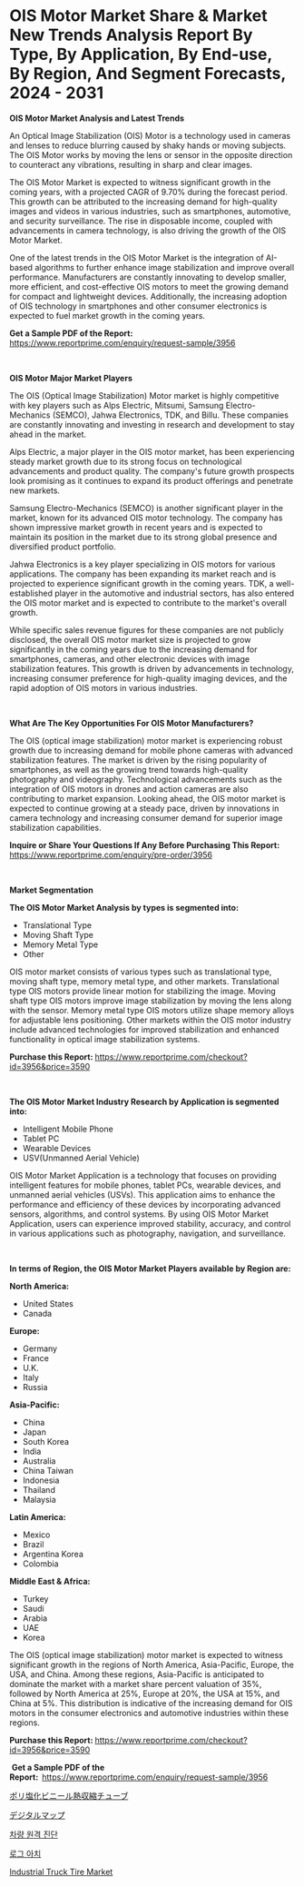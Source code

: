 <p><h1>OIS Motor Market Share & Market New Trends Analysis Report By Type, By Application, By End-use, By Region, And Segment Forecasts, 2024 - 2031</h1></p><p><strong>OIS Motor Market Analysis and Latest Trends</strong></p>
<p><p>An Optical Image Stabilization (OIS) Motor is a technology used in cameras and lenses to reduce blurring caused by shaky hands or moving subjects. The OIS Motor works by moving the lens or sensor in the opposite direction to counteract any vibrations, resulting in sharp and clear images.</p><p>The OIS Motor Market is expected to witness significant growth in the coming years, with a projected CAGR of 9.70% during the forecast period. This growth can be attributed to the increasing demand for high-quality images and videos in various industries, such as smartphones, automotive, and security surveillance. The rise in disposable income, coupled with advancements in camera technology, is also driving the growth of the OIS Motor Market.</p><p>One of the latest trends in the OIS Motor Market is the integration of AI-based algorithms to further enhance image stabilization and improve overall performance. Manufacturers are constantly innovating to develop smaller, more efficient, and cost-effective OIS motors to meet the growing demand for compact and lightweight devices. Additionally, the increasing adoption of OIS technology in smartphones and other consumer electronics is expected to fuel market growth in the coming years.</p></p>
<p><strong>Get a Sample PDF of the Report:&nbsp;</strong> <a href="https://www.reportprime.com/enquiry/request-sample/3956">https://www.reportprime.com/enquiry/request-sample/3956</a></p>
<p>&nbsp;</p>
<p><strong>OIS Motor Major Market Players</strong></p>
<p><p>The OIS (Optical Image Stabilization) Motor market is highly competitive with key players such as Alps Electric, Mitsumi, Samsung Electro-Mechanics (SEMCO), Jahwa Electronics, TDK, and Billu. These companies are constantly innovating and investing in research and development to stay ahead in the market.</p><p>Alps Electric, a major player in the OIS motor market, has been experiencing steady market growth due to its strong focus on technological advancements and product quality. The company's future growth prospects look promising as it continues to expand its product offerings and penetrate new markets.</p><p>Samsung Electro-Mechanics (SEMCO) is another significant player in the market, known for its advanced OIS motor technology. The company has shown impressive market growth in recent years and is expected to maintain its position in the market due to its strong global presence and diversified product portfolio.</p><p>Jahwa Electronics is a key player specializing in OIS motors for various applications. The company has been expanding its market reach and is projected to experience significant growth in the coming years. TDK, a well-established player in the automotive and industrial sectors, has also entered the OIS motor market and is expected to contribute to the market's overall growth.</p><p>While specific sales revenue figures for these companies are not publicly disclosed, the overall OIS motor market size is projected to grow significantly in the coming years due to the increasing demand for smartphones, cameras, and other electronic devices with image stabilization features. This growth is driven by advancements in technology, increasing consumer preference for high-quality imaging devices, and the rapid adoption of OIS motors in various industries.</p></p>
<p>&nbsp;</p>
<p><strong>What Are The Key Opportunities For OIS Motor Manufacturers?</strong></p>
<p><p>The OIS (optical image stabilization) motor market is experiencing robust growth due to increasing demand for mobile phone cameras with advanced stabilization features. The market is driven by the rising popularity of smartphones, as well as the growing trend towards high-quality photography and videography. Technological advancements such as the integration of OIS motors in drones and action cameras are also contributing to market expansion. Looking ahead, the OIS motor market is expected to continue growing at a steady pace, driven by innovations in camera technology and increasing consumer demand for superior image stabilization capabilities.</p></p>
<p><strong>Inquire or Share Your Questions If Any Before Purchasing This Report:</strong> <a href="https://www.reportprime.com/enquiry/pre-order/3956">https://www.reportprime.com/enquiry/pre-order/3956</a></p>
<p>&nbsp;</p>
<p><strong>Market Segmentation</strong></p>
<p><strong>The OIS Motor Market Analysis by types is segmented into:</strong></p>
<p><ul><li>Translational Type</li><li>Moving Shaft Type</li><li>Memory Metal Type</li><li>Other</li></ul></p>
<p><p>OIS motor market consists of various types such as translational type, moving shaft type, memory metal type, and other markets. Translational type OIS motors provide linear motion for stabilizing the image. Moving shaft type OIS motors improve image stabilization by moving the lens along with the sensor. Memory metal type OIS motors utilize shape memory alloys for adjustable lens positioning. Other markets within the OIS motor industry include advanced technologies for improved stabilization and enhanced functionality in optical image stabilization systems.</p></p>
<p><strong>Purchase this Report:&nbsp;</strong><a href="https://www.reportprime.com/checkout?id=3956&price=3590">https://www.reportprime.com/checkout?id=3956&price=3590</a></p>
<p>&nbsp;</p>
<p><strong>The OIS Motor Market Industry Research by Application is segmented into:</strong></p>
<p><ul><li>Intelligent Mobile Phone</li><li>Tablet PC</li><li>Wearable Devices</li><li>USV(Unmanned Aerial Vehicle)</li></ul></p>
<p><p>OIS Motor Market Application is a technology that focuses on providing intelligent features for mobile phones, tablet PCs, wearable devices, and unmanned aerial vehicles (USVs). This application aims to enhance the performance and efficiency of these devices by incorporating advanced sensors, algorithms, and control systems. By using OIS Motor Market Application, users can experience improved stability, accuracy, and control in various applications such as photography, navigation, and surveillance.</p></p>
<p>&nbsp;</p>
<p><strong>In terms of Region, the OIS Motor Market Players available by Region are:</strong></p>
<p>
    <p> <strong> North America: </strong>
        <ul>
            <li>United States</li>
            <li>Canada</li>
        </ul>
        </p> 
    <p> <strong> Europe: </strong>
        <ul>
            <li>Germany</li>
            <li>France</li>
            <li>U.K.</li>
            <li>Italy</li>
            <li>Russia</li>
        </ul>
        </p> 
    <p> <strong> Asia-Pacific: </strong>
        <ul>
            <li>China</li>
            <li>Japan</li>
            <li>South Korea</li>
            <li>India</li>
            <li>Australia</li>
            <li>China Taiwan</li>
            <li>Indonesia</li>
            <li>Thailand</li>
            <li>Malaysia</li>
        </ul>
        </p> 
    <p> <strong> Latin America: </strong>
        <ul>
            <li>Mexico</li>
            <li>Brazil</li>
            <li>Argentina Korea</li>
            <li>Colombia</li>
        </ul>
        </p> 
    <p> <strong> Middle East & Africa: </strong>
        <ul>
            <li>Turkey</li>
            <li>Saudi</li>
            <li>Arabia</li>
            <li>UAE</li>
            <li>Korea</li>
        </ul>
    </p>
    </p>
<p><p>The OIS (optical image stabilization) motor market is expected to witness significant growth in the regions of North America, Asia-Pacific, Europe, the USA, and China. Among these regions, Asia-Pacific is anticipated to dominate the market with a market share percent valuation of 35%, followed by North America at 25%, Europe at 20%, the USA at 15%, and China at 5%. This distribution is indicative of the increasing demand for OIS motors in the consumer electronics and automotive industries within these regions.</p></p>
<p><strong>Purchase this Report: </strong><a href="https://www.reportprime.com/checkout?id=3956&price=3590">https://www.reportprime.com/checkout?id=3956&price=3590</a></p>
<p>&nbsp;<strong>Get a Sample PDF of the Report:&nbsp;&nbsp;</strong><a href="https://www.reportprime.com/enquiry/request-sample/3956">https://www.reportprime.com/enquiry/request-sample/3956</a></p>
<p><strong></strong></p>
<p><p><a href="https://medium.com/@adalineconnelly2023/pvc%E3%83%92%E3%83%BC%E3%83%88%E3%82%B7%E3%83%A5%E3%83%AA%E3%83%B3%E3%82%AF%E3%83%81%E3%83%A5%E3%83%BC%E3%83%96%E3%81%AE%E5%B8%82%E5%A0%B4%E3%81%AF-%E5%B8%82%E5%A0%B4%E3%82%B7%E3%82%A7%E3%82%A2-%E3%82%B5%E3%82%A4%E3%82%BA-%E3%81%8A%E3%82%88%E3%81%B32031%E5%B9%B4%E3%81%BE%E3%81%A7%E3%81%AE%E4%BA%88%E6%B8%AC%E3%81%AB%E7%84%A6%E7%82%B9%E3%82%92%E5%BD%93%E3%81%A6%E3%81%A6%E3%81%84%E3%81%BE%E3%81%99-88445893ec0b">ポリ塩化ビニール熱収縮チューブ</a></p><p><a href="https://github.com/ddwcuskozol07187/Market-Research-Report-List-1/blob/main/394427114839.md">デジタルマップ</a></p><p><a href="https://medium.com/@giovanileannon/%EC%B0%A8%EB%9F%89-%EC%9B%90%EA%B2%A9-%EC%A7%84%EB%8B%A8-%EC%8B%9C%EC%9E%A5-%EA%B7%9C%EB%AA%A8-%EC%8B%9C%EC%9E%A5-%EC%A0%84%EB%A7%9D-%EB%B0%8F-%EC%8B%9C%EC%9E%A5-%EC%98%88%EC%B8%A1-2024%EB%85%84%EB%B6%80%ED%84%B0-2031%EB%85%84%EA%B9%8C%EC%A7%80-ed9a1766980f">차량 원격 진단</a></p><p><a href="https://github.com/rsg307664904/Market-Research-Report-List-1/blob/main/320619413851.md">로그 아치</a></p><p><a href="https://issuu.com/reportprime-2/docs/industrial-truck-tire-market-size-2030.pptx">Industrial Truck Tire Market</a></p></p>